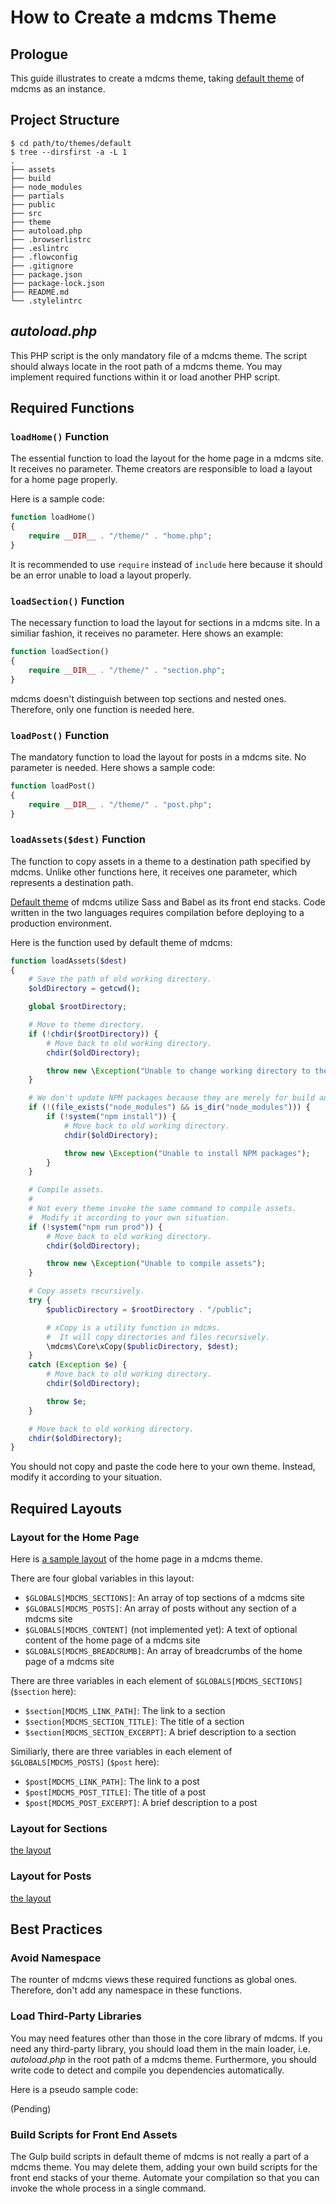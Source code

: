 # How to Create a mdcms Theme

## Prologue

This guide illustrates to create a mdcms theme, taking [default theme](https://github.com/cwchentw/mdcms/tree/master/themes/default) of mdcms as an instance.

## Project Structure

```shell
$ cd path/to/themes/default
$ tree --dirsfirst -a -L 1
.
├── assets
├── build
├── node_modules
├── partials
├── public
├── src
├── theme
├── autoload.php
├── .browserlistrc
├── .eslintrc
├── .flowconfig
├── .gitignore
├── package.json
├── package-lock.json
├── README.md
└── .stylelintrc
```

## *autoload.php*

This PHP script is the only mandatory file of a mdcms theme. The script should always locate in the root path of a mdcms theme. You may implement required functions within it or load another PHP script.

## Required Functions

### `loadHome()` Function

The essential function to load the layout for the home page in a mdcms site. It receives no parameter. Theme creators are responsible to load a layout for a home page properly.

Here is a sample code:

```php
function loadHome()
{
    require __DIR__ . "/theme/" . "home.php";
}
```

It is recommended to use `require` instead of `include` here because it should be an error unable to load a layout properly.

### `loadSection()` Function

The necessary function to load the layout for sections in a mdcms site. In a similiar fashion, it receives no parameter. Here shows an example:

```php
function loadSection()
{
    require __DIR__ . "/theme/" . "section.php";
}
```

mdcms doesn't distinguish between top sections and nested ones. Therefore, only one function is needed here.

### `loadPost()` Function

The mandatory function to load the layout for posts in a mdcms site. No parameter is needed. Here shows a sample code:

```php
function loadPost()
{
    require __DIR__ . "/theme/" . "post.php";
}
```

### `loadAssets($dest)` Function

The function to copy assets in a theme to a destination path specified by mdcms. Unlike other functions here, it receives one parameter, which represents a destination path.

[Default theme](https://github.com/cwchentw/mdcms/tree/master/themes/default) of mdcms utilize Sass and Babel as its front end stacks. Code written in the two languages requires compilation before deploying to a production environment.

Here is the function used by default theme of mdcms:

```php
function loadAssets($dest)
{
    # Save the path of old working directory.
    $oldDirectory = getcwd();

    global $rootDirectory;

    # Move to theme directory.
    if (!chdir($rootDirectory)) {
        # Move back to old working directory.
        chdir($oldDirectory);

        throw new \Exception("Unable to change working directory to theme directory");
    }

    # We don't update NPM packages because they are merely for build automation.
    if (!(file_exists("node_modules") && is_dir("node_modules"))) {
        if (!system("npm install")) {
            # Move back to old working directory.
            chdir($oldDirectory);

            throw new \Exception("Unable to install NPM packages");
        }
    }

    # Compile assets.
    #
    # Not every theme invoke the same command to compile assets.
    #  Modify it according to your own situation.
    if (!system("npm run prod")) {
        # Move back to old working directory.
        chdir($oldDirectory);

        throw new \Exception("Unable to compile assets");
    }

    # Copy assets recursively.
    try {
        $publicDirectory = $rootDirectory . "/public";

        # xCopy is a utility function in mdcms.
        #  It will copy directories and files recursively.
        \mdcms\Core\xCopy($publicDirectory, $dest);
    }
    catch (Exception $e) {
        # Move back to old working directory.
        chdir($oldDirectory);

        throw $e;
    }

    # Move back to old working directory.
    chdir($oldDirectory);
}
```

You should not copy and paste the code here to your own theme. Instead, modify it according to your situation.

## Required Layouts

### Layout for the Home Page

Here is [a sample layout](https://github.com/cwchentw/mdcms/blob/master/themes/default/theme/home.php) of the home page in a mdcms theme.

There are four global variables in this layout:

* `$GLOBALS[MDCMS_SECTIONS]`: An array of top sections of a mdcms site
* `$GLOBALS[MDCMS_POSTS]`: An array of posts without any section of a mdcms site
* `$GLOBALS[MDCMS_CONTENT]` (not implemented yet): A text of optional content of the home page of a mdcms site
* `$GLOBALS[MDCMS_BREADCRUMB]`: An array of breadcrumbs of the home page of a mdcms site

There are three variables in each element of `$GLOBALS[MDCMS_SECTIONS]` (`$section` here):

* `$section[MDCMS_LINK_PATH]`: The link to a section
* `$section[MDCMS_SECTION_TITLE]`: The title of a section
* `$section[MDCMS_SECTION_EXCERPT]`: A brief description to a section

Similiarly, there are three variables in each element of `$GLOBALS[MDCMS_POSTS]` (`$post` here):

* `$post[MDCMS_LINK_PATH]`: The link to a post
* `$post[MDCMS_POST_TITLE]`: The title of a post
* `$post[MDCMS_POST_EXCERPT]`: A brief description to a post

### Layout for Sections

[the layout](https://github.com/cwchentw/mdcms/blob/master/themes/default/theme/section.php)

### Layout for Posts

[the layout](https://github.com/cwchentw/mdcms/blob/master/themes/default/theme/post.php)

## Best Practices

### Avoid Namespace

The rounter of mdcms views these required functions as global ones. Therefore, don't add any namespace in these functions.

### Load Third-Party Libraries

You may need features other than those in the core library of mdcms. If you need any third-party library, you should load them in the main loader, i.e. *autoload.php* in the root path of a mdcms theme. Furthermore, you should write code to detect and compile you dependencies automatically.

Here is a pseudo sample code:

(Pending)

### Build Scripts for Front End Assets

The Gulp build scripts in default theme of mdcms is not really a part of a mdcms theme. You may delete them, adding your own build scripts for the front end stacks of your theme. Automate your compilation so that you can invoke the whole process in a single command.
